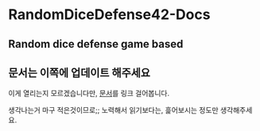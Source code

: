 # RandomDiceDefense42-Docs
## Random dice defense game based
## 문서는 이쪽에 업데이트 해주세요

이게 열리는지 모르겠습니다만,
[문서](https://docs.google.com/presentation/d/1f_T_el1lV3wpTORzhPVEyst0mvt3H9mU5SJiSgUSKIs/edit?usp=sharing)를 링크 걸어봅니다.

생각나는거 마구 적은것이므로;; 노력해서 읽기보다는, 흝어보시는 정도만 생각해주세요.
